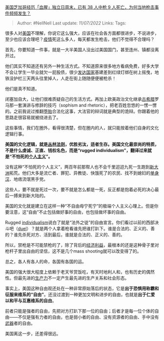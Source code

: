 [美国芝加哥经历「血腥」独立日周末，已有 38 人中枪 9 人死亡，为何当地枪击事件频频发生？](https://www.zhihu.com/question/541428668/answer/2560799031)

>Author: #NellNell 
>Last update: *11/07/2022* 
>Links: 
>Tags: 

很多人对[美国](https://www.zhihu.com/search?q=%E7%BE%8E%E5%9B%BD&search_source=Entity&hybrid_search_source=Entity&hybrid_search_extra=%7B%22sourceType%22%3A%22answer%22%2C%22sourceId%22%3A2560799031%7D)不理解，你说它这么强大，应该在社会各方面都很进步，不说进步，至少也应该合理吧？[疫情](https://www.zhihu.com/search?q=%E7%96%AB%E6%83%85&search_source=Entity&hybrid_search_source=Entity&hybrid_search_extra=%7B%22sourceType%22%3A%22answer%22%2C%22sourceId%22%3A2560799031%7D)死这么多人，每天都发生枪击，他们不觉得不合理吗？

首先，你要知道一件事，就是一大半美国人没出过美国国门，甚至连州、镇都没离开过。

他们其实不知道还有另外一种生活方式。不知道原来很多地方看病免费，好多大学不会让学生一毕业就欠一屁股债，很少[发达国家](https://www.zhihu.com/search?q=%E5%8F%91%E8%BE%BE%E5%9B%BD%E5%AE%B6&search_source=Entity&hybrid_search_source=Entity&hybrid_search_extra=%7B%22sourceType%22%3A%22answer%22%2C%22sourceId%22%3A2560799031%7D)基建差到红绿灯绑在树上摇曳，地铁没护栏三天两头往里掉人，人走在街上随随便便被枪杀！

他们是真不知道。

闭塞加自大，让他们很难质疑自己的生活方式。再加上欧美政治文化继承[古希腊](https://www.zhihu.com/search?q=%E5%8F%A4%E5%B8%8C%E8%85%8A&search_source=Entity&hybrid_search_source=Entity&hybrid_search_extra=%7B%22sourceType%22%3A%22answer%22%2C%22sourceId%22%3A2560799031%7D)罗马那一套演讲与修辞的技巧（sophism and rhetoric），把老百姓忽悠的一愣一愣的。之前我说过推翻[堕胎](https://www.zhihu.com/search?q=%E5%A0%95%E8%83%8E&search_source=Entity&hybrid_search_source=Entity&hybrid_search_extra=%7B%22sourceType%22%3A%22answer%22%2C%22sourceId%22%3A2560799031%7D)合法化这事，大法官的辩词就是典型的诡辩。你跟着他的思路走很容易就被绕进去了。

这些事情，我们在圈外，看得很清楚，但在圈内的人，就只能按着他们自身的文化逻辑行事。

**美国的文化逻辑，就是[丛林法则](https://www.zhihu.com/search?q=%E4%B8%9B%E6%9E%97%E6%B3%95%E5%88%99&search_source=Entity&hybrid_search_source=Entity&hybrid_search_extra=%7B%22sourceType%22%3A%22answer%22%2C%22sourceId%22%3A2560799031%7D)，优胜劣汰，适者生存。美国文化最崇尚的特质，不是什么虔诚、正直、钱权名色，而是“rugged individualism”，翻译过来就是“不怕死的[个人主义](https://www.zhihu.com/search?q=%E4%B8%AA%E4%BA%BA%E4%B8%BB%E4%B9%89&search_source=Entity&hybrid_search_source=Entity&hybrid_search_extra=%7B%22sourceType%22%3A%22answer%22%2C%22sourceId%22%3A2560799031%7D)”。**

没有这种“不怕死的个人主义”，两百年前那帮人也不会千里迢迢九死一生跑到[新大洲](https://www.zhihu.com/search?q=%E6%96%B0%E5%A4%A7%E6%B4%B2&search_source=Entity&hybrid_search_source=Entity&hybrid_search_extra=%7B%22sourceType%22%3A%22answer%22%2C%22sourceId%22%3A2560799031%7D)拓荒。他们大多是流亡者、罪犯、异教徒、快饿死了的农民、找不到媳妇的[单身汉](https://www.zhihu.com/search?q=%E5%8D%95%E8%BA%AB%E6%B1%89&search_source=Entity&hybrid_search_source=Entity&hybrid_search_extra=%7B%22sourceType%22%3A%22answer%22%2C%22sourceId%22%3A2560799031%7D)、地痞流氓黑手党。

这些人，要不就是死过一次，要不就是怎么都是一死，反正都是抱着必死的决心最后一搏来到新大陆的。

美国的文化就是建立在这样一种“不自由毋宁死宁”的极端个人主义心理上。但是你要注意，这“自由”不止包括做好事的自由，也包括做坏事的自由。

Rugged [individualism](https://www.zhihu.com/search?q=individualism&search_source=Entity&hybrid_search_source=Entity&hybrid_search_extra=%7B%22sourceType%22%3A%22answer%22%2C%22sourceId%22%3A2560799031%7D)说白了就是“法外之徒”的自由宣言。你们看过以前的西部决斗吧（[duel](https://www.zhihu.com/search?q=duel&search_source=Entity&hybrid_search_source=Entity&hybrid_search_extra=%7B%22sourceType%22%3A%22answer%22%2C%22sourceId%22%3A2560799031%7D)）？就是两个人拿着枪看谁先把谁打趴下。谁是合法的、正义的、善的？谁先杀死对方、活到最后，谁就是合法的、正义的、善的。

所以，禁枪是不可能禁枪的了，除了背后的[经济利益](https://www.zhihu.com/search?q=%E7%BB%8F%E6%B5%8E%E5%88%A9%E7%9B%8A&search_source=Entity&hybrid_search_source=Entity&hybrid_search_extra=%7B%22sourceType%22%3A%22answer%22%2C%22sourceId%22%3A2560799031%7D)，最根本的还是这种骨子里对枪杆子里出自由的坚信，这不是几个mass shooting就可以改变得了的。

总之，各人有各人的命，各国有各国的运。

美国的强大很大程度上依赖于老天爷赏饭吃，有天时地利人和，也有历史的偶然性。但最先进的[生产力](https://www.zhihu.com/search?q=%E7%94%9F%E4%BA%A7%E5%8A%9B&search_source=Entity&hybrid_search_source=Entity&hybrid_search_extra=%7B%22sourceType%22%3A%22answer%22%2C%22sourceId%22%3A2560799031%7D)不一定产生最先进的生产关系和社会形态。

事实上，美国这种自由观还处在一种非常原始落后的状态，它是**出于恐惧用称霸和征服来维系的“自由”**。还没过渡到一种更加文明和进步的自由，也就是**出于仁爱以和平与互惠维系的自由**。

前者只能是强者的自由，先把对方打趴下那一位的自由；后者才是每一位个体的自由——不仅是强有力者的自由，也是弱小者的自由、没有资源者的自由、手中没有[武器](https://www.zhihu.com/search?q=%E6%AD%A6%E5%99%A8&search_source=Entity&hybrid_search_source=Entity&hybrid_search_extra=%7B%22sourceType%22%3A%22answer%22%2C%22sourceId%22%3A2560799031%7D)者的自由。

美国离这一步，还差得很远。